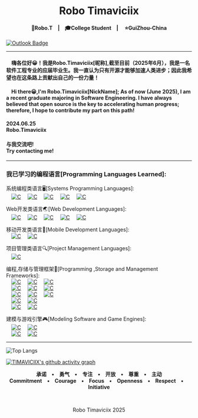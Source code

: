 <h1 align="center">&nbsp;Robo&nbsp;Timaviciix&nbsp;</h1>

<h4 align="center">🦊Robo.T&emsp;|&emsp;🎓College Student&emsp;|&emsp; ⭐GuiZhou-China</h4>

[![Outlook Badge](https://img.shields.io/badge/-timaviciix@outlook.com-0078d4?style=flat-square&logo=microsoftoutlook&logoColor=white&link=mailto:timaviciix@outlook.com)](mailto:timaviciix@outlook.com)

***

#### &emsp;嗨各位好😀！我是Robo.Timaviciix[昵称],截至目前（2025年6月），我是一名软件工程专业的应届毕业生。我一直认为只有开源才能够加速人类进步；因此我希望也在这条路上贡献出自己的一份力量！

#### &emsp;Hi there😀,I'm Robo.Timaviciix[NickName]; As of now (June 2025), I am a recent graduate majoring in Software Engineering. I have always believed that open source is the key to accelerating human progress; therefore, I hope to contribute my part on this path!

#### 2024.06.25<br>Robo.Timaviciix

#### 与我交流吧!<br>Try contacting me!

***

### 我已学习的编程语言[Programming Languages Learned]:<br>

系统编程类语言🖥[Systems Programming Languages]:<br>
&emsp;[![C](https://img.shields.io/badge/-%20C%20-A8B9CC?style=flat-square&logo=c&logoColor=black)](C%20Language)
&emsp;[![C](https://img.shields.io/badge/-%20C++%20-512BD4?style=flat-square&logo=cplusplus&logoColor=white)](C++%20Language)
&emsp;[![C](https://img.shields.io/badge/-%20C%20Sharp%20-00599C?style=flat-square&logo=csharp&logoColor=white)](C#%20Language)
&emsp;[![C](https://img.shields.io/badge/-Java-F80000?style=flat-square&logo=oracle&logoColor=white)](Java%20Language)
&emsp;[![C](https://img.shields.io/badge/-Python-3776AB?style=flat-square&logo=python&logoColor=white)](Java%20Language)
<br>

Web开发类语言🌏[Web Development Languages]:<br>
&emsp;[![C](https://img.shields.io/badge/-Java%20Script-F7DF1E?style=flat-square&logo=javascript&logoColor=black)](JavaScript%20Language)
&emsp;[![C](https://img.shields.io/badge/-CSS-F43059?style=flat-square&logo=css3&logoColor=white)](CSS%20Language)
&emsp;[![C](https://img.shields.io/badge/-HTML5-E34F26?style=flat-square&logo=html5&logoColor=white)](HTML5%20Language)
&emsp;[![C](https://img.shields.io/badge/-VB%20Script-5E5E5E?style=flat-square&logo=microsoft&logoColor=white)](VBScript%20Language)
&emsp;[![C](https://img.shields.io/badge/-JSON-000000?style=flat-square&logo=json&logoColor=white)](JSON%20Language)
<br>

移动开发类语言📱[Mobile Development Languages]:<br>
&emsp;[![C](https://img.shields.io/badge/-Kotlin-7F52FF?style=flat-square&logo=kotlin&logoColor=white)](C#%20Language)
&emsp;[![C](https://img.shields.io/badge/-Jetpack%20Compose%20[Kotlin%20Based]-4285F4?style=flat-square&logo=jetpackcompose&logoColor=white)](Jetpack%20Compose%20Language)
<br>

项目管理类语言🔍[Project Management Languages]:<br>
&emsp;[![C](https://img.shields.io/badge/-Kotlin%20DSL-7F52FF?style=flat-square&logo=kotlin&logoColor=white)](C#%20Language)
<br>

编程,存储与管理框架💾[Programming ,Storage and Management Frameworks]:<br>
&emsp;[![C](https://img.shields.io/badge/-Apache%20Maven-C71A36?style=flat-square&logo=apachemaven&logoColor=white)](Apach%20Maven%20Language)
&emsp;[![C](https://img.shields.io/badge/-Apache%20Groovy-4298B8?style=flat-square&logo=apachegroovy&logoColor=white)](Apach%20Groovy%20Language)
&emsp;[![C](https://img.shields.io/badge/-Gradle-02303A?style=flat-square&logo=gradle&logoColor=white)](Gradle%20Language)
<br>
&emsp;[![C](https://img.shields.io/badge/-Hibernate-59666C?style=flat-square&logo=hibernate&logoColor=white)](Hibernate%20Language)
&emsp;[![C](https://img.shields.io/badge/-JakartaEE-F80000?style=flat-square&logo=oracle&logoColor=white)](JakartaEE%20Language)
&emsp;[![C](https://img.shields.io/badge/-Spring&Spring%20Boot-6DB33F?style=flat-square&logo=spring&logoColor=white)](Spring%20Boot%20Language)
<br>
&emsp;[![C](https://img.shields.io/badge/-MySQL-4479A1?style=flat-square&logo=mysql&logoColor=white)](Spring%20Boot%20Language)
&emsp;[![C](https://img.shields.io/badge/-SQLite-003B57?style=flat-square&logo=sqlite&logoColor=white)](Spring%20Boot%20Language)
&emsp;[![C](https://img.shields.io/badge/-Redis-DC382D?style=flat-square&logo=redis&logoColor=white)](Spring%20Boot%20Language)
<br>
&emsp;[![C](https://img.shields.io/badge/-Android-34A853?style=flat-square&logo=android&logoColor=white)](Spring%20Boot%20Language)
&emsp;[![C](https://img.shields.io/badge/-.NET-512BD4?style=flat-square&logo=.net&logoColor=white)](Spring%20Boot%20Language)
<br>
&emsp;[![C](https://img.shields.io/badge/-Docker-2496ED?style=flat-square&logo=docker&logoColor=white)](Spring%20Boot%20Language)
&emsp;[![C](https://img.shields.io/badge/-Apache%20Hadoop-66CCFF?style=flat-square&logo=apachehadoop&logoColor=black)](Spring%20Boot%20Language)
<br>

建模与游戏引擎🎮[Modeling Software and Game Engines]:<br>
&emsp;[![C](https://img.shields.io/badge/-Blender-E87D0D?style=flat-square&logo=blender&logoColor=white)](Spring%20Boot%20Language)
&emsp;[![C](https://img.shields.io/badge/-Aseprite-7D929E?style=flat-square&logo=aseprite&logoColor=white)](Spring%20Boot%20Language)
<br>
&emsp;[![C](https://img.shields.io/badge/-Unity-FFFFFF?style=flat-square&logo=unity&logoColor=black)](Spring%20Boot%20Language)
&emsp;[![C](https://img.shields.io/badge/-Unreal%20Engine-FFFFFF?style=flat-square&logo=unrealengine&logoColor=black)](Spring%20Boot%20Language)

***


![Top Langs](https://github-readme-stats.vercel.app/api/top-langs/?username=TIMAVICIIX&layout=compact)

[![TIMAVICIIX's github activity graph](https://github-readme-activity-graph.vercel.app/graph?username=TIMAVICIIX&theme=react)](https://github.com/ashutosh00710/github-readme-activity-graph)



<div align="center">

<b>承诺&emsp;•&emsp;勇气&emsp;•&emsp;专注&emsp;•&emsp;开放&emsp;•&emsp;尊重&emsp;•&emsp;主动</b><br>
<b>Commitment&emsp;•&emsp;Courage&emsp;•&emsp;Focus&emsp;•&emsp;Openness&emsp;•&emsp;Respect&emsp;•&emsp;Initiative</b>

<br>

Robo&nbsp;Timaviciix&nbsp;2025

</div>

